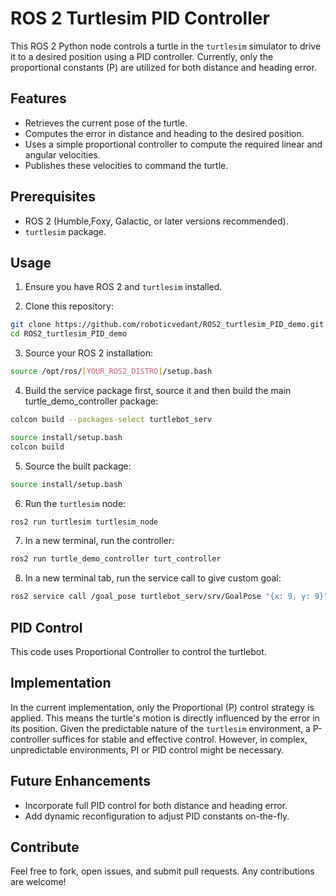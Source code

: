 # ROS 2 Turtlesim PID Controller

This ROS 2 Python node controls a turtle in the `turtlesim` simulator to drive it to a desired position using a PID controller. Currently, only the proportional constants (P) are utilized for both distance and heading error.

## Features

- Retrieves the current pose of the turtle.
- Computes the error in distance and heading to the desired position.
- Uses a simple proportional controller to compute the required linear and angular velocities.
- Publishes these velocities to command the turtle.

## Prerequisites

- ROS 2 (Humble,Foxy, Galactic, or later versions recommended).
- `turtlesim` package.

## Usage

1. Ensure you have ROS 2 and `turtlesim` installed.

2. Clone this repository:

```bash
git clone https://github.com/roboticvedant/ROS2_turtlesim_PID_demo.git
cd ROS2_turtlesim_PID_demo
```

3. Source your ROS 2 installation:

```bash
source /opt/ros/[YOUR_ROS2_DISTRO]/setup.bash
```

4. Build the service package first, source it and then build the main turtle_demo_controller package:

```bash
colcon build --packages-select turtlebot_serv
```

```bash
source install/setup.bash
colcon build
```

5. Source the built package:

```bash
source install/setup.bash
```

6. Run the `turtlesim` node:

```bash
ros2 run turtlesim turtlesim_node
```

7. In a new terminal, run the controller:

```bash
ros2 run turtle_demo_controller turt_controller
```
8. In a new terminal tab, run the service call to give custom goal:

```bash
ros2 service call /goal_pose turtlebot_serv/srv/GoalPose "{x: 9, y: 9}"
```

## PID Control

This code uses Proportional Controller to control the turtlebot.

## Implementation

In the current implementation, only the Proportional (P) control strategy is applied. This means the turtle's motion is directly influenced by the error in its position. 
Given the predictable nature of the `turtlesim` environment, a P-controller suffices for stable and effective control. However, in complex, unpredictable environments, PI
or PID control might be necessary.

## Future Enhancements

- Incorporate full PID control for both distance and heading error.
- Add dynamic reconfiguration to adjust PID constants on-the-fly.

## Contribute

Feel free to fork, open issues, and submit pull requests. Any contributions are welcome!
